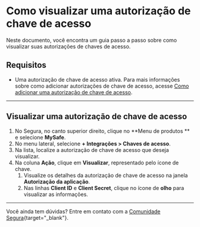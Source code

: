 # Como visualizar uma autorização de chave de acesso

Neste documento, você encontra um guia passo a passo sobre como visualizar suas autorizações de chaves de acesso.


## Requisitos

* Uma autorização de chave de acesso ativa. Para mais informações sobre como adicionar autorizações de chave de acesso, acesse [Como adicionar uma autorização de chave de acesso](/v4/docs/pt/mysafe-how-to-add-an-access-key-authorization).

***
## Visualizar uma autorização de chave de acesso

1. No Segura, no canto superior direito, clique no **Menu de produtos ** e selecione **MySafe**.
2. No menu lateral, selecione **+ Integrações > Chaves de acesso**. 
3. Na lista, localize a autorização de chave de acesso que deseja visualizar. 
4. Na coluna **Ação**, clique em **Visualizar**, representado pelo ícone de chave. 
    1. Visualize os detalhes da autorização de chave de acesso na janela **Autorização da aplicação**.
    2. Nas linhas **Client ID** e **Client Secret**, clique no ícone de **olho** para visualizar as informações.


***

Você ainda tem dúvidas? Entre em contato com a [Comunidade Segura](https://community.Segura.io/){target="_blank"}.